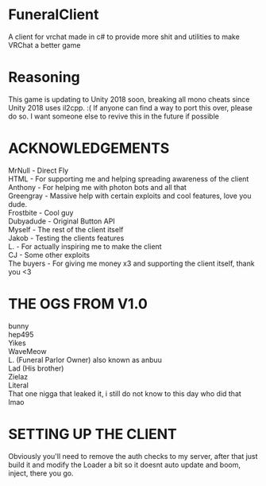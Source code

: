 # FuneralClient
 A client for vrchat made in c# to provide more shit and utilities to make VRChat a better game <br />
 
 # Reasoning
 This game is updating to Unity 2018 soon, breaking all mono cheats since Unity 2018 uses il2cpp. :( 
 If anyone can find a way to port this over, please do so. I want someone else to revive this in the future if possible

# ACKNOWLEDGEMENTS
 MrNull - Direct Fly <br />
 HTML - For supporting me and helping spreading awareness of the client <br />
 Anthony - For helping me with photon bots and all that <br />
 Greengray - Massive help with certain exploits and cool features, love you dude. <br />
 Frostbite - Cool guy <br />
 Dubyadude - Original Button API <br />
 Myself - The rest of the client itself <br />
 Jakob - Testing the clients features <br />
 L. - For actually inspiring me to make the client <br />
 CJ - Some other exploits <br />
 The buyers - For giving me money x3 and supporting the client itself, thank you <3 <br />
# THE OGS FROM V1.0
  bunny <br />
  hep495 <br />
  Yikes <br />
  WaveMeow <br />
  L. (Funeral Parlor Owner) also known as anbuu <br />
  Lad (His brother) <br />
  Zielaz <br />
  Literal <br />
  That one nigga that leaked it, i still do not know to this day who did that lmao <br />
  
  # SETTING UP THE CLIENT
  Obviously you'll need to remove the auth checks to my server, after that just build it and modify the Loader a bit so it doesnt auto  update and boom, inject, there you go. 
